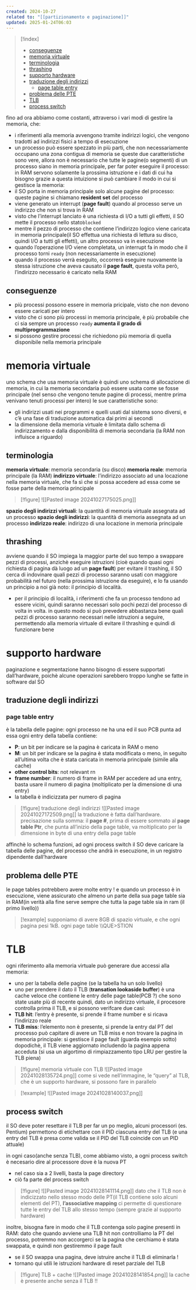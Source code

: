 ```yaml
---
created: 2024-10-27
related to: "[[partizionamento e paginazione]]"
updated: 2025-01-24T06:03
---
```

>[!index]
>
>- [conseguenze](#conseguenze)
>- [memoria virtuale](#memoria%20virtuale)
>- [terminologia](#terminologia)
>- [thrashing](#thrashing)
>- [supporto hardware](#supporto%20hardware)
>- [traduzione degli indirizzi](#traduzione%20degli%20indirizzi)
>	- [page table entry](#page%20table%20entry)
>- [problema delle PTE](#problema%20delle%20PTE)
>- [TLB](#TLB)
>- [process switch](#process%20switch)

fino ad ora abbiamo come costanti, attraverso i vari modi di gestire la memoria, che:
- i riferimenti alla memoria avvengono tramite indirizzi logici, che vengono tradotti ad indirizzi fisici a tempo di esecuzione
- un processo può essere spezzato in più parti, che non necessariamente occupano una zona contigua di memoria
se queste due caratteristiche sono vere, allora non è necessario che tutte le pagine(o segmenti) di un processo siano in memoria principale, per far poter eseguire il processo: in RAM servono solamente la prossima istruzione e i dati di cui ha bisogno
grazie a questa intuizione si può cambiare il modo in cui si gestisce la memoria:
- il SO porta in memoria principale solo alcune pagine del processo: queste pagine si chiamano **resident set** del processo
- viene generato un interrupt (**page fault**) quando al processo serve un indirizzo che non si trova in RAM
- visto che l’interrupt lanciato è una richiesta di I/O a tutti gli effetti, il SO mette il processo nello stato`blocked`
- mentre il pezzo di processo che contiene l’indirizzo logico viene caricata in memoria principale(il SO effettua una richiesta di lettura su disco, quindi I/O a tutti gli effetti), un altro processo va in esecuzione
- quando l’operazione I/O viene completata, un interrupt fa in modo che il processo torni `ready` (non necessariamente in esecuzione)
- quando il processo verrà eseguito, occorrerà eseguire nuovamente la stessa istruzione che aveva causato il **page fault**, questa volta però, l’indirizzo necessario è caricato nella RAM
## conseguenze
- più processi possono essere in memoria pricipale, visto che non devono essere caricati per intero
- visto che ci sono più processi in memoria principale, è più probabile che ci sia sempre un processo `ready` **aumenta il grado di multiprogrammazione**
- si possono gestire processi che richiedono più memoria di quella disponibile nella memoria principale
# memoria virtuale
uno schema che usa memoria virtuale è quindi uno schema di allocazione di memoria, in cui la memoria secondaria può essere usata come se fosse principale (nel senso che vengono tenute pagine di processi, mentre prima venivano tenuti processi per intero)
le sue caratteristiche sono:
- gli indirizzi usati nei programmi e quelli usati dal sistema sono diversi, e c’è una fase di traduzione automatica dai primi ai secondi
- la dimensione della memoria virtuale è limitata dallo schema di indirizzamento e dalla disponibilità di memoria secondaria (la RAM non influisce a riguardo)
## terminologia 
**memoria virtuale**: memoria secondaria (su disco)
**memoria reale**: memoria principale (la RAM)
**indirizzo virtuale**: l’indirizzo associato ad una locazione nella memoria virtuale, che fa sì che si possa accedere ad essa come se fosse parte della memoria principale
>[!figure] ![[Pasted image 20241027175025.png]]

**spazio degli indirizzi virtuali**: la quantità di memoria virtuale assegnata ad un processo
**spazio degli indirizzi**: la quantità di memoria assegnata ad un processo
**indirizzo reale**: indirizzo di una locazione in memoria principale
## thrashing
avviene quando il SO impiega la maggior parte del suo tempo a swappare pezzi di processi, anzichè eseguire istruzioni (cioè quando quasi ogni richiesta di pagina dà luogo ad un **page fault**)
per evitare il trashing, il SO cerca di indovinare quali pezzi di processo saranno usati con maggiore probabilità nel futuro (nella prossima istruzione da eseguire), e lo fa usando un principio a noi già noto: il principio di località.
- per il principio di località, i riferimenti che fa un processo tendono ad essere vicini, quindi saranno necessari solo pochi pezzi del processo di volta in volta. in questo modo si può prevedere abbastanza bene quali pezzi di processo saranno necessari nelle istruzioni a seguire, permettendo alla memoria virtuale di evitare il thrashing e quindi di funzionare bene
# supporto hardware
paginazione e segmentazione hanno bisogno di essere supportati dall’hardware, poichè alcune operazioni sarebbero troppo lunghe se fatte in software dal SO
## traduzione degli indirizzi
### page table entry
è la tabella delle pagine: ogni processo ne ha una ed il suo PCB punta ad essa
ogni entry della tabella contiene:
- **P**: un bit per indicare se la pagina è caricata in RAM o meno
- **M**: un bit per indicare se la pagina è stata modificata o meno, in seguito all’ultima volta che è stata caricata in memoria principale (simile alla cache)
- **other control bits**: not relevant rn
- **frame number**: il numero di frame in RAM
per accedere ad una entry, basta usare il numero di pagina (moltiplicato per la dimensione di una entry)
- la tabella è indicizzata per numero di pagina
>[!figure] traduzione degli indirizzi
>![[Pasted image 20241027172509.png]]
la traduzione è fatta dall’hardware.
precisazione sulla somma: il **page #**, prima di essere sommato al **page table Ptr**, che punta all’inizio della page table, va moltiplicato per la dimensione in byte di una entry della page table

affinchè lo schema funzioni, ad ogni process switch il SO deve caricare la tabella delle pagine, del processo che andrà in esecuzione, in un registro dipendente dall’hardware
## problema delle PTE
le page tables potrebbero avere molte entry !  e quando un processo è in esecuzione, viene assicurato che almeno un parte della sua page table sia in RAM(in verità alla fine serve sempre che tutta la page table sia in ram (il primo livello))
>[!example]
supponiamo di avere 8GB di spazio virtuale, e che ogni pagina pesi 1kB. ogni page table \\\QUE>STION

# TLB
ogni riferimento alla memoria virtuale può generare due accessi alla memoria: 
- uno per la tabella delle pagine (se la tabella ha un solo livello)
- uno per prendere il dato
il TLB (**transation lookaside buffer**) è una cache veloce che contiene le entry delle page table(PCB ?) che sono state usate più di recente
quindi, dato un indirizzo virtuale, il procesore controlla prima il TLB, e si possono verifcare due casi:
- **TLB hit**: l’entry è presente, si prende il frame number e si ricava l’indirizzo reale
- **TLB miss**: l’elemento non è presente, si prende la entry dal PT del processo
può capitare di avere un TLB miss e non trovare la pagina in memoria principale: si gestisce il page fault (guarda esempio sotto)
dopodichè, il TLB viene aggiornato includendo la pagina appena acceduta (si usa un algortimo di rimpiazzamento tipo LRU per gestire la TLB piena)
>[!figure]  memoria virtuale con TLB
![[Pasted image 20241028135724.png]]
come si vede nell’immagine, le “query” al TLB, che è un supporto hardware, si possono fare in parallelo

>[!example]
![[Pasted image 20241028140037.png]]
## process switch
il SO deve poter resettare il TLB
per far un po meglio, alcuni processori (es. Pentium) permettono di etichettare con il PID ciascuna entry del TLB (e una entry del TLB è presa come valida se il PID del TLB coincide con un PID attuale)

in ogni caso(anche senza TLB), come abbiamo visto, a ogni process switch è necesario dire al processore dove è la nuova PT
- nel caso sia a 2 livelli, basta la page directory
- ciò fa parte del process switch

>[!figure] ![[Pasted image 20241028141114.png]]
>dato che il TLB non è indicizzato nello stesso modo delle PT(il TLB contiene solo alcuni elementi del PT), **l’associative mapping** ci permette di questionare tutte le entry del TLB allo stesso tempo (sempre grazie al supporto hardware)

inoltre, bisogna fare in modo che il TLB contenga solo pagine presenti in RAM: dato che quando avviene una TLB hit non controlliamo la PT del processo, potremmo non accorgerci se la pagina che cerchiamo è stata swappata, e quindi non gestiremmo il page fault
- se il SO swappa una pagina, deve istruire anche il TLB di eliminarla !
- tornano qui utili le istruzioni hardware di reset parziale del TLB
>[!figure] TLB + cache
![[Pasted image 20241028141854.png]]
la cache è presente anche senza il TLB !!
